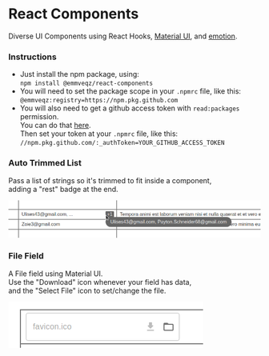 # React Components

Diverse UI Components using React Hooks, [Material UI](https://mui.com/material-ui/), and [emotion](https://emotion.sh/docs/introduction).

### Instructions

 - Just install the npm package, using:  
   `npm install @emmveqz/react-components`
 - You will need to set the package scope in your `.npmrc` file,
   like this:  
   `@emmveqz:registry=https://npm.pkg.github.com`
 - You will also need to get a github access token with `read:packages` permission.  
   You can do that [here](https://github.com/settings/tokens).  
   Then set your token at your `.npmrc` file, like this:  
   `//npm.pkg.github.com/:_authToken=YOUR_GITHUB_ACCESS_TOKEN`

### Auto Trimmed List

Pass a list of strings so it's trimmed to fit inside a component,  
adding a "rest" badge at the end.

![AutoTrimmedList](./src/components/AutoTrimmedList/screenshot.png)

### File Field

A File field using Material UI.  
Use the "Download" icon whenever your field has data,  
and the "Select File" icon to set/change the file.


![FileField](./src/components/FileField/screenshot.png)